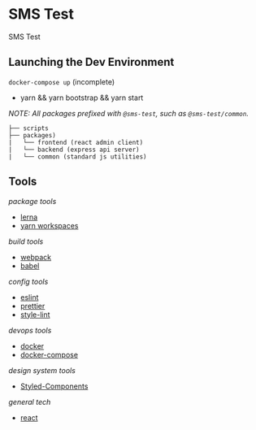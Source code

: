 # SMS Test

SMS Test

## Launching the Dev Environment

`docker-compose up` (incomplete)

- yarn && yarn bootstrap && yarn start

_NOTE: All packages prefixed with `@sms-test`, such as `@sms-test/common`._

```
├── scripts
├── packages)
|   └── frontend (react admin client)
|   └── backend (express api server)
|   └── common (standard js utilities)
```

## Tools

_package tools_

- [lerna](https://lerna.js.org/)
- [yarn workspaces](https://yarnpkg.com/lang/en/docs/workspaces/)

_build tools_

- [webpack](https://webpack.js.org/)
- [babel](https://babeljs.io/)

_config tools_

- [eslint](https://eslint.org/)
- [prettier](https://prettier.io/)
- [style-lint](https://stylelint.io/)

_devops tools_

- [docker](https://www.docker.com/)
- [docker-compose](https://docs.docker.com/compose/)

_design system tools_

- [Styled-Components](http;//styled-components.com)

_general tech_

- [react](https://reactjs.org/)
